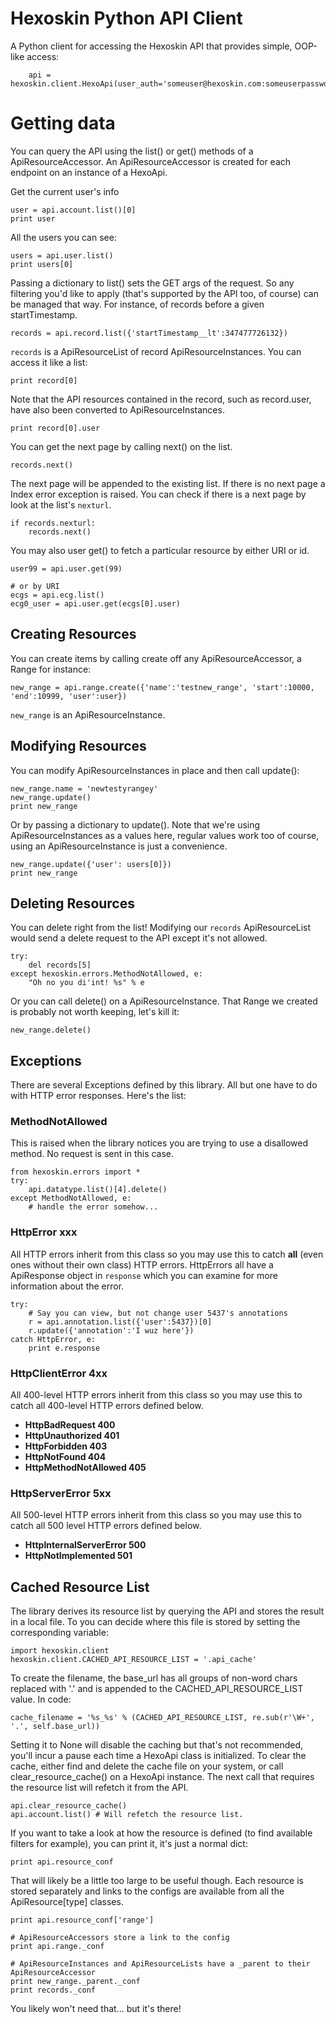 
# Hexoskin Python API Client

A Python client for accessing the Hexoskin API that provides simple, OOP-like access:

        api = hexoskin.client.HexoApi(user_auth='someuser@hexoskin.com:someuserpassword')


# Getting data

You can query the API using the list() or get() methods of a ApiResourceAccessor.  An ApiResourceAccessor is created for each endpoint on an instance of a HexoApi.

Get the current user's info

    user = api.account.list()[0]
    print user

All the users you can see:

    users = api.user.list()
    print users[0]

Passing a dictionary to list() sets the GET args of the request.  So any filtering you'd like to apply (that's supported by the API too, of course) can be managed that way.  For instance, of records before a given startTimestamp.

    records = api.record.list({'startTimestamp__lt':347477726132})

`records` is a ApiResourceList of record ApiResourceInstances.  You can access it like a list:

    print record[0]

Note that the API resources contained in the record, such as record.user, have also been converted to ApiResourceInstances.

    print record[0].user

You can get the next page by calling next() on the list.

    records.next()

The next page will be appended to the existing list.  If there is no next page a Index error exception is raised.  You can check if there is a next page by look at the list's `nexturl`.

    if records.nexturl:
        records.next()

You may also user get() to fetch a particular resource by either URI or id.

    user99 = api.user.get(99)

    # or by URI
    ecgs = api.ecg.list()
    ecg0_user = api.user.get(ecgs[0].user)


## Creating Resources

You can create items by calling create off any ApiResourceAccessor, a Range for instance:

    new_range = api.range.create({'name':'testnew_range', 'start':10000, 'end':10999, 'user':user})

`new_range` is an ApiResourceInstance.


## Modifying Resources

You can modify ApiResourceInstances in place and then call update():

    new_range.name = 'newtestyrangey'
    new_range.update()
    print new_range

Or by passing a dictionary to update().  Note that we're using ApiResourceInstances as a values here, regular values work too of course, using an ApiResourceInstance is just a convenience.

    new_range.update({'user': users[0]})
    print new_range


## Deleting Resources

You can delete right from the list!  Modifying our `records` ApiResourceList would send a delete request to the API except it's not allowed.

    try:
        del records[5]
    except hexoskin.errors.MethodNotAllowed, e:
        "Oh no you di'int! %s" % e

Or you can call delete() on a ApiResourceInstance.  That Range we created is probably not worth keeping, let's kill it:

    new_range.delete()


## Exceptions

There are several Exceptions defined by this library.  All but one have to do with HTTP error responses.  Here's the list:

### MethodNotAllowed

This is raised when the library notices you are trying to use a disallowed method.  No request is sent in this case.

    from hexoskin.errors import *
    try:
        api.datatype.list()[4].delete()
    except MethodNotAllowed, e:
        # handle the error somehow...

### HttpError xxx

All HTTP errors inherit from this class so you may use this to catch **all** (even ones without their own class) HTTP errors.  HttpErrors all have a ApiResponse object in `response` which you can examine for more information about the error.

    try:
        # Say you can view, but not change user 5437's annotations
        r = api.annotation.list({'user':5437})[0]
        r.update({'annotation':'I wuz here'})
    catch HttpError, e:
        print e.response


### HttpClientError 4xx
All 400-level HTTP errors inherit from this class so you may use this to catch all 400-level HTTP errors defined below.

 - **HttpBadRequest 400**
 - **HttpUnauthorized 401**
 - **HttpForbidden 403**
 - **HttpNotFound 404**
 - **HttpMethodNotAllowed 405**

### HttpServerError 5xx
All 500-level HTTP errors inherit from this class so you may use this to catch all 500 level HTTP errors defined below.

 - **HttpInternalServerError 500**
 - **HttpNotImplemented 501**


## Cached Resource List

The library derives its resource list by querying the API and stores the result in a local file.  To you can decide where this file is stored by setting the corresponding variable:

    import hexoskin.client
    hexoskin.client.CACHED_API_RESOURCE_LIST = '.api_cache'

To create the filename, the base_url has all groups of non-word chars replaced with '.' and is appended to the CACHED_API_RESOURCE_LIST value.  In code:

    cache_filename = '%s_%s' % (CACHED_API_RESOURCE_LIST, re.sub(r'\W+', '.', self.base_url))

Setting it to None will disable the caching but that's not recommended, you'll incur a pause each time a HexoApi class is initialized.  To clear the cache, either find and delete the cache file on your system, or call clear_resource_cache() on a HexoApi instance.  The next call that requires the resource list will refetch it from the API.

    api.clear_resource_cache()
    api.account.list() # Will refetch the resource list.

If you want to take a look at how the resource is defined (to find available filters for example), you can print it, it's just a normal dict:

    print api.resource_conf

That will likely be a little too large to be useful though.  Each resource is stored separately and links to the configs are available from all the ApiResource[type] classes.

    print api.resource_conf['range']

    # ApiResourceAccessors store a link to the config
    print api.range._conf

    # ApiResourceInstances and ApiResourceLists have a _parent to their ApiResourceAccessor
    print new_range._parent._conf
    print records._conf

You likely won't need that... but it's there!